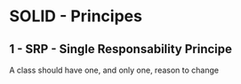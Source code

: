 # SOLID - Principes

## 1 - SRP - Single Responsability Principe

A class should have one, and only one, reason to change
